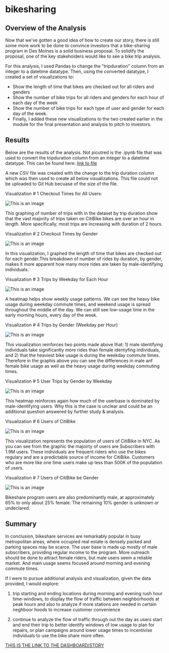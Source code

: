# bikesharing

## Overview of the Analysis

Now that we've gotten a good idea of how to create our story, there is still some more work to be done to convince investors that a bike-sharing program in Des Moines is a solid business proposal. To solidify the proposal, one of the key stakeholders would like to see a bike trip analysis.

For this analysis, I used Pandas to change the "tripduration" column from an integer to a datetime datatype. Then, using the converted datatype, I created a set of visualizations to:

* Show the length of time that bikes are checked out for all riders and genders
* Show the number of bike trips for all riders and genders for each hour of each day of the week
* Show the number of bike trips for each type of user and gender for each day of the week.
* Finally, I added these new visualizations to the two created earlier in the module for the final presentation and analysis to pitch to investors.

## Results

Below are the results of the analysis. Not picutred is the .ipynb file that was used to convert the tripduration column from an integer to a datetime datatype. This can be found here: [link to file](https://github.com/AleksKostrycka/bikesharing/blob/main/NYC_Citibike_Challenge.ipynb) 

A new CSV file was created with the change to the trip duration column which was then used to create all below visualizations. This file could not be uploaded to Git Hub becuase of the size of the file. 

Visualization # 1 Checkout Times for All Users:

![This is an image](https://github.com/AleksKostrycka/bikesharing/blob/main/Resources/Checkout%20Times%20for%20Alll%20Users.png?raw=true)

This graphing of number of trips with in the dataset by trip duration show that the vast majority of trips taken on CitiBike bikes are over an hour in length. More specifically, most trips are increasing with duration of 2 hours. 

Visualization # 2 Checkout Times by Gender 

![This is an image](https://github.com/AleksKostrycka/bikesharing/blob/main/Resources/Checkout%20Times%20by%20Gender.png?raw=true)

In this visualization, I graphed the length of time that bikes are checked out for each gender.This breakdown of number of rides by duration, by gender, makes it more apparent how many more rides are taken by male-identifying individuals.

Visualization # 3 Trips by Weekday for Each Hour

![This is an image](https://github.com/AleksKostrycka/bikesharing/blob/main/Resources/Trips%20by%20Weekday%20per%20hour.png?raw=true)

A heatmap helps show weekly usage patterns. We can see the heavy bike usage during weekday commute times, and weekend usage is spread throughout the middle of the day. We can still see low-usage time in the early morning hours, every day of the week.

Visualization # 4 Trips by Gender (Weekday per Hour)

![This is an image](https://github.com/AleksKostrycka/bikesharing/blob/main/Resources/Trips%20by%20Gender%20(Weekday%20per%20Hour).png?raw=true)

This visualization reinforces two points made above that: 1) male identifying individuals take significantly more rides than female identyfing individuals, and 2) that the heaviest bike usage is during the weekday commute times. Therefore in the graphis above you can see the differences in male anf female bike usage as well as the heavy usage during weekday commuting times. 

Visualization # 5 User Trips by Gender by Weekday

![This is an image](https://github.com/AleksKostrycka/bikesharing/blob/main/Resources/User%20Trips%20by%20Gender%20and%20Weekday.png?raw=true)

This heatmap reinforces again how much of the userbase is dominated by male-identifying users. Why this is the case is unclear and could be an additional question answered by further study & analysis. 

Visualization # 6 Users of CitiBike

![This is an image](https://github.com/AleksKostrycka/bikesharing/blob/main/Resources/Trips%20by%20UserType.png?raw=true)

This visualization represents the population of users of CitiBike in NYC. As you can see from the graphic the majoirty of users are Subscribers with 1.9M users. These individuals are frequent riders who use the bikes regulary and are a predictable source of income for CitiBike. Customers who are more like one time users make up less than 500K of the population of users. 

Visualization # 7 Users of CitiBike be Gender

![This is an image](https://github.com/AleksKostrycka/bikesharing/blob/main/Resources/Trips%20by%20Gender.png?raw=true)

Bikeshare program users are also predominantly male, at approximately 65% to only about 25% female. The remaining 10% gender is unknown or undeclared.

## Summary

In conclusion, bikeshare services are remarkably popular in busy metropolitan areas, where occupied real estate is densely packed and parking spaces may be scarce. The user base is made up mostly of male subscribers, providing regular income to the program. More outreach should be done to attract female riders, but male users seem a reliable market. And main usage seems focused around morning and evening commute times.

If I were to pursue additional analysis and visualization, given the data provided, I would explore:

1) trip starting and ending locations during morning and evening rush hour time-windows, to display the flow of traffic between neighborhoods at peak hours and also to analyze if more stations are needed in certain neghboor hoods to increase customer convenience

2) continue to analyze the flow of traffic through out the day as users start and end their trip to better identify windows of low usage to plan for repairs, or plan campaigns around lower usage times to incentivise individuals to use the bike share more often. 

[THIS IS THE LINK TO THE DASHBOARD/STORY](https://public.tableau.com/app/profile/aleks.kostrycka/viz/CitiBikeSharingChallenge/NYCBikeSharing?publish=yes)







